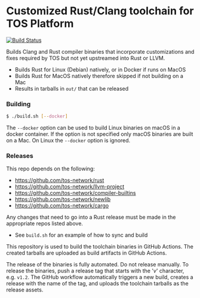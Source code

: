 # Customized Rust/Clang toolchain for TOS Platform

[![Build Status](https://github.com/tos-network/platform-tools/actions/workflows/main.yml/badge.svg)](https://github.com/tos-network/platform-tools/actions/)

Builds Clang and Rust compiler binaries that incorporate
customizations and fixes required by TOS but not yet upstreamed
into Rust or LLVM.

* Builds Rust for Linux (Debian) natively, or in Docker if runs on MacOS
* Builds Rust for MacOS natively therefore skipped if not building on a Mac
* Results in tarballs in `out/` that can be released

### Building

```bash
$ ./build.sh [--docker]
```

The `--docker` option can be used to build Linux binaries on macOS in
a docker container.  If the option is not specified only macOS
binaries are built on a Mac.  On Linux the `--docker` option is
ignored.

### Releases

This repo depends on the following:

* https://github.com/tos-network/rust
* https://github.com/tos-network/llvm-project
* https://github.com/tos-network/compiler-builtins
* https://github.com/tos-network/newlib
* https://github.com/tos-network/cargo

Any changes that need to go into a Rust release must be made in the
appropriate repos listed above.

* See `build.sh` for an example of how to sync and build

This repository is used to build the toolchain binaries in GitHub
Actions.  The created tarballs are uploaded as build artifacts in
GitHub Actions.

The release of the binaries is fully automated.  Do not release
manually.  To release the binaries, push a release tag that starts
with the '*v*' character, e.g. `v1.2`.  The GitHub workflow
automatically triggers a new build, creates a release with the name of
the tag, and uploads the toolchain tarballs as the release assets.
